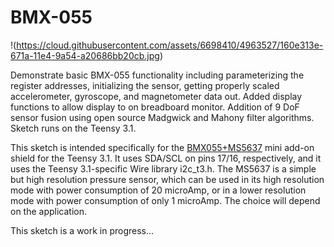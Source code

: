 BMX-055
=======
!(https://cloud.githubusercontent.com/assets/6698410/4963527/160e313e-671a-11e4-9a54-a20686bb20cb.jpg)   

 Demonstrate basic BMX-055 functionality including parameterizing the register addresses, initializing the sensor, 
 getting properly scaled accelerometer, gyroscope, and magnetometer data out. Added display functions to 
 allow display to on breadboard monitor. Addition of 9 DoF sensor fusion using open source Madgwick and 
 Mahony filter algorithms. Sketch runs on the Teensy 3.1.
 
 This sketch is intended specifically for the [BMX055+MS5637](https://www.tindie.com/products/onehorse/bmx-055-9-axis-motion-sensor-add-on-for-teensy-31/) mini add-on shield for the Teensy 3.1.
 It uses SDA/SCL on pins 17/16, respectively, and it uses the Teensy 3.1-specific Wire library i2c_t3.h.
 The MS5637 is a simple but high resolution pressure sensor, which can be used in its high resolution
 mode with power consumption of 20 microAmp, or in a lower resolution mode with power consumption of
 only 1 microAmp. The choice will depend on the application.
 
 This sketch is a work in progress...
